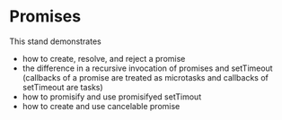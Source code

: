 # Promises

This stand demonstrates
   - how to create, resolve, and reject a promise
   - the difference in a recursive invocation of promises and setTimeout (callbacks of a promise are treated as microtasks and callbacks of setTimeout are tasks)
   - how to promisify and use promisifyed setTimout
   - how to create and use cancelable promise

